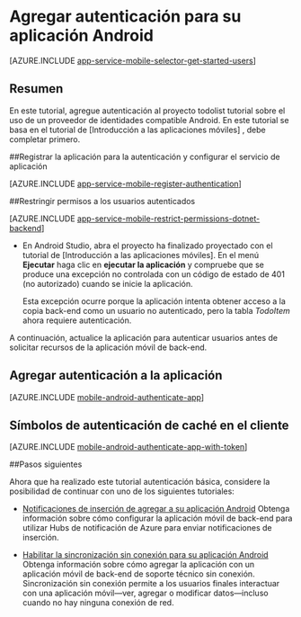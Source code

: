 <properties
    pageTitle="Agregar autenticación en Android con aplicaciones móviles | Servicio de aplicaciones de Azure"
    description="Aprenda a usar aplicaciones móviles en servicio de la aplicación de Azure para autenticar a los usuarios de la aplicación a través de una gran variedad de proveedores de identidades, incluyendo Google, Facebook, Twitter y Microsoft Android."
    services="app-service\mobile"
    documentationCenter="android"
    authors="ysxu"
    manager="erikre"
    editor=""/>

<tags
    ms.service="app-service-mobile"
    ms.workload="mobile"
    ms.tgt_pltfrm="mobile-android"
    ms.devlang="java"
    ms.topic="article"
    ms.date="10/01/2016"
    ms.author="yuaxu"/>

# <a name="add-authentication-to-your-android-app"></a>Agregar autenticación para su aplicación Android

[AZURE.INCLUDE [app-service-mobile-selector-get-started-users](../../includes/app-service-mobile-selector-get-started-users.md)]

## <a name="summary"></a>Resumen

En este tutorial, agregue autenticación al proyecto todolist tutorial sobre el uso de un proveedor de identidades compatible Android. En este tutorial se basa en el tutorial de [Introducción a las aplicaciones móviles] , debe completar primero.

##<a name="register"></a>Registrar la aplicación para la autenticación y configurar el servicio de aplicación

[AZURE.INCLUDE [app-service-mobile-register-authentication](../../includes/app-service-mobile-register-authentication.md)]

##<a name="permissions"></a>Restringir permisos a los usuarios autenticados

[AZURE.INCLUDE [app-service-mobile-restrict-permissions-dotnet-backend](../../includes/app-service-mobile-restrict-permissions-dotnet-backend.md)]

+ En Android Studio, abra el proyecto ha finalizado proyectado con el tutorial de [Introducción a las aplicaciones móviles]. En el menú **Ejecutar** haga clic en **ejecutar la aplicación** y compruebe que se produce una excepción no controlada con un código de estado de 401 (no autorizado) cuando se inicie la aplicación.

     Esta excepción ocurre porque la aplicación intenta obtener acceso a la copia back-end como un usuario no autenticado, pero la tabla _TodoItem_ ahora requiere autenticación.

A continuación, actualice la aplicación para autenticar usuarios antes de solicitar recursos de la aplicación móvil de back-end.

## <a name="add-authentication-to-the-app"></a>Agregar autenticación a la aplicación

[AZURE.INCLUDE [mobile-android-authenticate-app](../../includes/mobile-android-authenticate-app.md)]

## <a name="cache-tokens"></a>Símbolos de autenticación de caché en el cliente

[AZURE.INCLUDE [mobile-android-authenticate-app-with-token](../../includes/mobile-android-authenticate-app-with-token.md)]

##<a name="next-steps"></a>Pasos siguientes

Ahora que ha realizado este tutorial autenticación básica, considere la posibilidad de continuar con uno de los siguientes tutoriales:

+ [Notificaciones de inserción de agregar a su aplicación Android](app-service-mobile-android-get-started-push.md) Obtenga información sobre cómo configurar la aplicación móvil de back-end para utilizar Hubs de notificación de Azure para enviar notificaciones de inserción.

+ [Habilitar la sincronización sin conexión para su aplicación Android](app-service-mobile-android-get-started-offline-data.md) Obtenga información sobre cómo agregar la aplicación con un aplicación móvil de back-end de soporte técnico sin conexión. Sincronización sin conexión permite a los usuarios finales interactuar con una aplicación móvil&mdash;ver, agregar o modificar datos&mdash;incluso cuando no hay ninguna conexión de red.



<!-- Anchors. -->
[Register your app for authentication and configure Mobile Services]: #register
[Restrict table permissions to authenticated users]: #permissions
[Add authentication to the app]: #add-authentication
[Store authentication tokens on the client]: #cache-tokens
[Refresh expired tokens]: #refresh-tokens
[Next Steps]:#next-steps


<!-- URLs. -->
[Empezar a trabajar con aplicaciones móviles]: app-service-mobile-android-get-started.md
